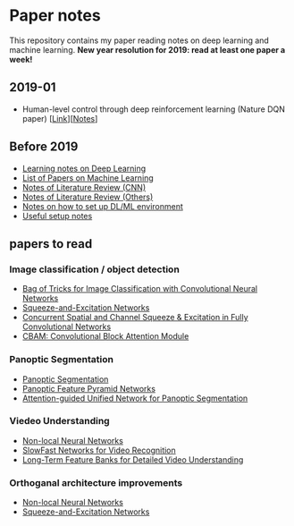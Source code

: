 # Paper notes
This repository contains my paper reading notes on deep learning and machine learning. **New year resolution for 2019: read at least one paper a week!**

## 2019-01
- Human-level control through deep reinforcement learning (Nature DQN paper) [[Link](https://storage.googleapis.com/deepmind-media/dqn/DQNNaturePaper.pdf)][[Notes](paper_notes/nature_dqn_paper.md)]

## Before 2019
- [Learning notes on Deep Learning](Learning_notes.md)
- [List of Papers on Machine Learning](List_of_Machine_Learning_Papers.md)
- [Notes of Literature Review (CNN)](cnn_papers.md)
- [Notes of Literature Review (Others)](misc.md)
- [Notes on how to set up DL/ML environment](ML_DL_environment_Setup.md)
- [Useful setup notes](installation_log.md)

## papers to read

### Image classification / object detection
- [Bag of Tricks for Image Classification with Convolutional Neural Networks](https://arxiv.org/pdf/1812.01187.pdf)
- [Squeeze-and-Excitation Networks](https://arxiv.org/pdf/1709.01507.pdf)
- [Concurrent Spatial and Channel Squeeze & Excitation in Fully Convolutional Networks](https://arxiv.org/pdf/1803.02579.pdf)
- [CBAM: Convolutional Block Attention Module](https://arxiv.org/pdf/1807.06521.pdf)

### Panoptic Segmentation
- [Panoptic Segmentation](https://arxiv.org/pdf/1801.00868.pdf)
- [Panoptic Feature Pyramid Networks](https://arxiv.org/pdf/1901.02446.pdf)
- [Attention-guided Unified Network for Panoptic Segmentation](https://arxiv.org/pdf/1812.03904.pdf)

### Viedeo Understanding
- [Non-local Neural Networks](https://arxiv.org/pdf/1711.07971.pdf)
- [SlowFast Networks for Video Recognition](https://arxiv.org/pdf/1812.03982.pdf)
- [Long-Term Feature Banks for Detailed Video Understanding](https://arxiv.org/pdf/1812.05038.pdf)

### Orthoganal architecture improvements
- [Non-local Neural Networks](https://arxiv.org/pdf/1711.07971.pdf)
- [Squeeze-and-Excitation Networks](https://arxiv.org/pdf/1709.01507)

